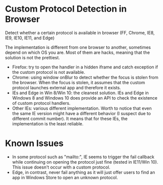 # Custom Protocol Detection in Browser
Detect whether a certain protocol is available in browser (FF, Chrome, IE8, IE9, IE10, IE11, and Edge)

The implementation is different from one browser to another, sometimes depend on which OS you are. Most of them are hacks, meaning that the solution is not the prettiest.

* Firefox: try to open the handler in a hidden iframe and catch exception if the custom protocol is not available.
* Chrome: using window onBlur to detect whether the focus is stolen from the browser. When the focus is stolen, it assumes that the custom protocol launches external app and therefore it exists.
* IEs and Edge in Win 8/Win 10: the cleanest solution. IEs and Edge in Windows 8 and Windows 10 does provide an API to check the existence of custom protocol handlers.
* Other IEs: various different implementation. Worth to notice that even the same IE version might have a different behavior (I suspect due to different commit number). It means that for these IEs, the implementation is the least reliable.

# Known Issues

* In some protocol such as "mailto:", IE seems to trigger the fail callback while continuing on opening the protocol just fine (tested in IE11/Win 10). This issue doesn't occur with a custom protocol.
* Edge, in contrast, never fail anything as it will just offer users to find an app in Windows Store to open an unknown protocol.

